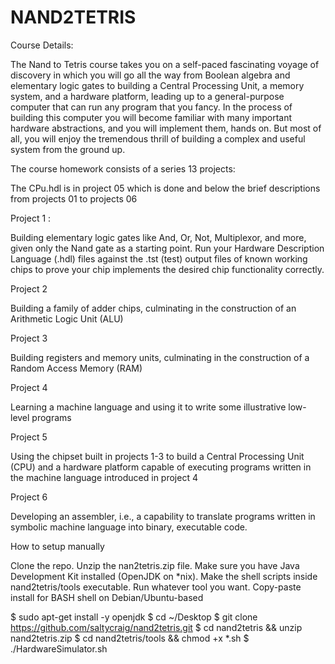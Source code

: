 # NAND2TETRIS

Course Details:

The Nand to Tetris course takes you on a self-paced fascinating voyage of discovery in which you will go all the way from Boolean algebra and elementary logic gates to building a Central Processing Unit, a memory system, and a hardware platform, leading up to a general-purpose computer that can run any program that you fancy. In the process of building this computer you will become familiar with many important hardware abstractions, and you will implement them, hands on. But most of all, you will enjoy the tremendous thrill of building a complex and useful system from the ground up.

The course homework consists of a series 13 projects:

The CPu.hdl is in project 05 which is done and below the brief descriptions from projects 01 to projects 06 

Project 1 :

Building elementary logic gates like And, Or, Not, Multiplexor, and more, given only the Nand gate as a starting point. Run your Hardware Description Language (.hdl) files against the .tst (test) output files of known working chips to prove your chip implements the desired chip functionality correctly.

Project 2

Building a family of adder chips, culminating in the construction of an Arithmetic Logic Unit (ALU)

Project 3

Building registers and memory units, culminating in the construction of a Random Access Memory (RAM)

Project 4

Learning a machine language and using it to write some illustrative low-level programs

Project 5

Using the chipset built in projects 1-3 to build a Central Processing Unit (CPU) and a hardware platform capable of executing programs written in the machine language introduced in project 4

Project 6

Developing an assembler, i.e., a capability to translate programs written in symbolic machine language into binary, executable code.

How to setup manually

Clone the repo. Unzip the nan2tetris.zip file. Make sure you have Java Development Kit installed (OpenJDK on *nix). Make the shell scripts inside nand2tetris/tools executable. Run whatever tool you want.
Copy-paste install for BASH shell on Debian/Ubuntu-based

$ sudo apt-get install -y openjdk
$ cd ~/Desktop
$ git clone https://github.com/saltycraig/nand2tetris.git
$ cd nand2tetris && unzip nand2tetris.zip
$ cd nand2tetris/tools && chmod +x *.sh
$ ./HardwareSimulator.sh

  
 
